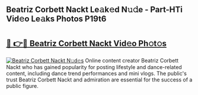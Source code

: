## Beatriz Corbett Nackt Le𝚊k𝚎d N𝚞𝚍e - Part-HTi Vid𝚎o Le𝚊ks Photos P19t6

# <h2><a href="http://fb0ohc.evod.top/?m=Beatriz+Corbett+Nackt">🔗 👉🔴 Beatriz Corbett Nackt Vid𝚎o Ph𝚘t𝚘s</a></h2>

[![Beatriz Corbett Nackt N𝚞d𝚎s](https://i.imgur.com/8V9OHl7.gif)](http://fb0ohc.evod.top/?m=Beatriz+Corbett+Nackt)
Online content creator Beatriz Corbett Nackt who has gained popularity for posting lifestyle and dance-related content, including dance trend performances and mini vlogs. The public's trust Beatriz Corbett Nackt and admiration are essential for the success of a public figure. 
